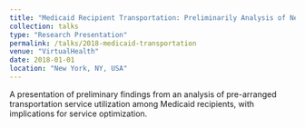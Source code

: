 ```yaml
---
title: "Medicaid Recipient Transportation: Preliminarily Analysis of Next Level Health Pre-Arranged Transportation Service Utilization"
collection: talks
type: "Research Presentation"
permalink: /talks/2018-medicaid-transportation
venue: "VirtualHealth"
date: 2018-01-01
location: "New York, NY, USA"
---
```


A presentation of preliminary findings from an analysis of pre-arranged transportation service utilization among Medicaid recipients, with implications for service optimization.
